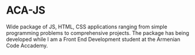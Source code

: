# ACA-JS
Wide package of JS, HTML, CSS applications ranging from simple programming problems to comprehensive projects. The package has being developed while I am a Front End Development student at the Armenian Code Accademy.
